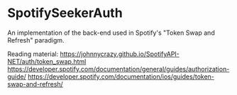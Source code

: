 # SpotifySeekerAuth
An implementation of the back-end used in Spotify's "Token Swap and Refresh" paradigm.

Reading material:
https://johnnycrazy.github.io/SpotifyAPI-NET/auth/token_swap.html
https://developer.spotify.com/documentation/general/guides/authorization-guide/
https://developer.spotify.com/documentation/ios/guides/token-swap-and-refresh/
